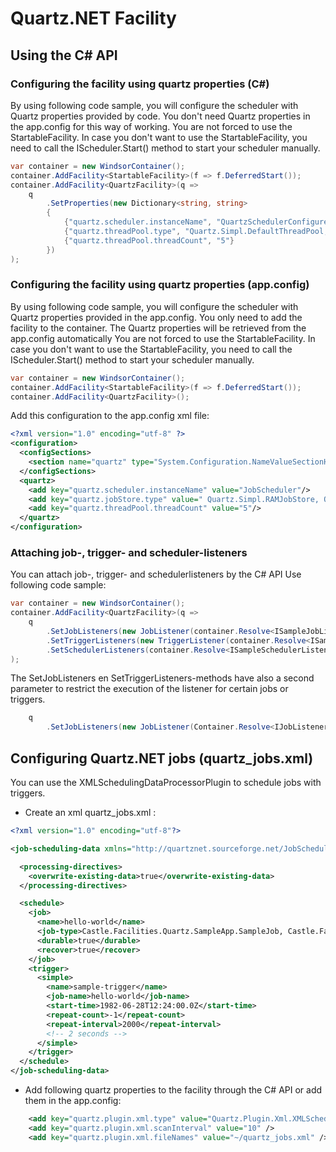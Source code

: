 # Quartz.NET Facility

## Using the C# API

### Configuring the facility using quartz properties (C#)

By using following code sample, you will configure the scheduler with Quartz properties provided by code.
You don't need Quartz properties in the app.config for this way of working.
You are not forced to use the StartableFacility. In case you don't want to use the StartableFacility, you need to call the IScheduler.Start() method to start your scheduler manually.

```csharp
var container = new WindsorContainer();
container.AddFacility<StartableFacility>(f => f.DeferredStart());
container.AddFacility<QuartzFacility>(q =>
	q
		.SetProperties(new Dictionary<string, string>
		{
			{"quartz.scheduler.instanceName", "QuartzSchedulerConfiguredByCode"},
			{"quartz.threadPool.type", "Quartz.Simpl.DefaultThreadPool, Quartz"},
			{"quartz.threadPool.threadCount", "5"}
		})
);
```

### Configuring the facility using quartz properties (app.config)

By using following code sample, you will configure the scheduler with Quartz properties provided in the app.config.
You only need to add the facility to the container. The Quartz properties will be retrieved from the app.config automatically
You are not forced to use the StartableFacility. In case you don't want to use the StartableFacility, you need to call the IScheduler.Start() method to start your scheduler manually.

```csharp
var container = new WindsorContainer();
container.AddFacility<StartableFacility>(f => f.DeferredStart());
container.AddFacility<QuartzFacility>();
```

Add this configuration to the app.config xml file:

```xml
<?xml version="1.0" encoding="utf-8" ?>
<configuration>
  <configSections>
    <section name="quartz" type="System.Configuration.NameValueSectionHandler, System, Version=1.0.5000.0,Culture=neutral, PublicKeyToken=b77a5c561934e089" />
  </configSections>
  <quartz>
    <add key="quartz.scheduler.instanceName" value="JobScheduler"/>
    <add key="quartz.jobStore.type" value=" Quartz.Simpl.RAMJobStore, Quartz"/>
    <add key="quartz.threadPool.threadCount" value="5"/>
  </quartz>
</configuration>
```


### Attaching job-, trigger- and scheduler-listeners

You can attach job-, trigger- and schedulerlisteners by the C# API
Use following code sample:

```csharp
var container = new WindsorContainer();
container.AddFacility<QuartzFacility>(q =>
	q
		.SetJobListeners(new JobListener(container.Resolve<ISampleJobListener>()))
		.SetTriggerListeners(new TriggerListener(container.Resolve<ISampleTriggerListener>()))
		.SetSchedulerListeners(container.Resolve<ISampleSchedulerListener>())
);
```

The SetJobListeners en SetTriggerListeners-methods have also a second parameter to restrict the execution of the listener for certain jobs or triggers.
```csharp
	q
		.SetJobListeners(new JobListener(Container.Resolve<IJobListener>(), new IMatcher<JobKey>[] { KeyMatcher<JobKey>.KeyEquals(new JobKey("OnlyListenToJob1", "JobGroup")) }))
```



## Configuring Quartz.NET jobs (quartz_jobs.xml)
You can use the XMLSchedulingDataProcessorPlugin to schedule jobs with triggers.

- Create an xml quartz_jobs.xml :

```xml
<?xml version="1.0" encoding="utf-8"?>

<job-scheduling-data xmlns="http://quartznet.sourceforge.net/JobSchedulingData" xmlns:xsi="http://www.w3.org/2001/XMLSchema-instance" version="2.0">

  <processing-directives>
    <overwrite-existing-data>true</overwrite-existing-data>
  </processing-directives>

  <schedule>
    <job>
      <name>hello-world</name>
      <job-type>Castle.Facilities.Quartz.SampleApp.SampleJob, Castle.Facilities.Quartz.SampleApp</job-type>
      <durable>true</durable>
      <recover>true</recover>
    </job>
    <trigger>
      <simple>
        <name>sample-trigger</name>
        <job-name>hello-world</job-name>
        <start-time>1982-06-28T12:24:00.0Z</start-time>
        <repeat-count>-1</repeat-count>
        <repeat-interval>2000</repeat-interval>
        <!-- 2 seconds -->
      </simple>
    </trigger>
  </schedule>
</job-scheduling-data>
```

- Add following quartz properties to the facility through the C# API or add them in the app.config:
```xml
    <add key="quartz.plugin.xml.type" value="Quartz.Plugin.Xml.XMLSchedulingDataProcessorPlugin, Quartz.Plugins" />
    <add key="quartz.plugin.xml.scanInterval" value="10" />
    <add key="quartz.plugin.xml.fileNames" value="~/quartz_jobs.xml" />
```